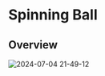 # Spinning Ball
## Overview

![2024-07-04 21-49-12](https://github.com/HorneOnne/Freelance_SpinningBall/assets/65548001/22caf9db-3ad1-469e-9f90-186ba1a363e8)
